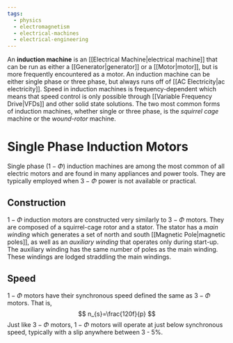 ```yaml
---
tags:
  - physics
  - electromagnetism
  - electrical-machines
  - electrical-engineering
---
```

An **induction machine** is an [[Electrical Machine|electrical machine]] that can be run as either a [[Generator|generator]] or a [[Motor|motor]], but is more frequently encountered as a motor. An induction machine can be either single phase or three phase, but always runs off of [[AC Electricity|ac electricity]]. Speed in induction machines is frequency-dependent which means that speed control is only possible through [[Variable Frequency Drive|VFDs]] and other solid state solutions. The two most common forms of induction machines, whether single or three phase, is the *squirrel cage* machine or the *wound-rotor* machine.

# Single Phase Induction Motors

Single phase ($1-\Phi$) induction machines are among the most common of all electric motors and are found in many appliances and power tools. They are typically employed when $3-\Phi$ power is not available or practical.

## Construction

$1-\Phi$ induction motors are constructed very similarly to $3-\Phi$ motors. They are composed of a squirrel-cage rotor and a stator. The stator has a *main winding* which generates a set of north and south [[Magnetic Pole|magnetic poles]], as well as an *auxiliary winding* that operates only during start-up. The auxiliary winding has the same number of poles as the main winding. These windings are lodged straddling the main windings.

## Speed

$1-\Phi$ motors have their synchronous speed defined the same as $3-\Phi$ motors. That is,
$$
n_{s}=\frac{120f}{p}
$$
Just like $3-\Phi$ motors, $1-\Phi$ motors will operate at just below synchronous speed, typically with a slip anywhere between 3 - 5%. 
